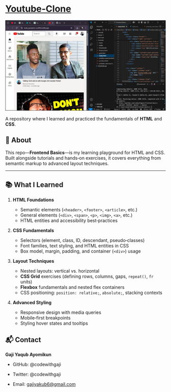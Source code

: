 # [Youtube-Clone](https://lucky-gumption-ac20fd.netlify.app/)

![Project Screenshot](youtube-clone.png)

A repository where I learned and practiced the fundamentals of **HTML** and **CSS**.

## 🌟 About

This repo—**Frontend Basics**—is my learning playground for HTML and CSS. Built alongside tutorials and hands‑on exercises, it covers everything from semantic markup to advanced layout techniques.

---

## 📚 What I Learned

1. **HTML Foundations**  
   - Semantic elements (`<header>`, `<footer>`, `<article>`, etc.)  
   - General elements (`<div>`, `<span>`, `<p>`, `<img>`, `<a>`, etc.)  
   - HTML entities and accessibility best‑practices  

2. **CSS Fundamentals**  
   - Selectors (element, class, ID, descendant, pseudo‑classes)  
   - Font families, text styling, and HTML entities in CSS  
   - Box model, margin, padding, and container (`<div>`) usage  

3. **Layout Techniques**  
   - Nested layouts: vertical vs. horizontal  
   - **CSS Grid** exercises (defining rows, columns, gaps, `repeat()`, `fr` units)  
   - **Flexbox** fundamentals and nested flex containers  
   - CSS positioning: `position: relative;`, `absolute;`, stacking contexts  

4. **Advanced Styling**  
   - Responsive design with media queries  
   - Mobile‑first breakpoints  
   - Styling hover states and tooltips  


## 📬 Contact
**Gaji Yaqub Ayomikun**

- GitHub: @codewithgaji

- Twitter: @codewithgaji

- Email: gajiyakub6@gmail.com
